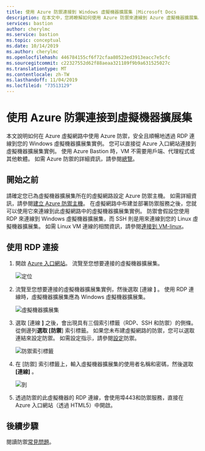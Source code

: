 ```yaml
---
title: 使用 Azure 防禦連接到 Windows 虛擬機器擴展集 |Microsoft Docs
description: 在本文中，您將瞭解如何使用 Azure 防禦來連線到 Azure 虛擬機器擴展集。
services: bastion
author: cherylmc
ms.service: bastion
ms.topic: conceptual
ms.date: 10/14/2019
ms.author: cherylmc
ms.openlocfilehash: 446784155cf6f72cfaa80523ed3913eacc7e5cfc
ms.sourcegitcommit: c22327552d62f88aeaa321189f9b9a631525027c
ms.translationtype: MT
ms.contentlocale: zh-TW
ms.lasthandoff: 11/04/2019
ms.locfileid: "73513129"
---
```

# <a name="connect-to-a-virtual-machine-scale-set-using-azure-bastion"></a>使用 Azure 防禦連接到虛擬機器擴展集

本文說明如何在 Azure 虛擬網路中使用 Azure 防禦，安全且順暢地透過 RDP 連線到您的 Windows 虛擬機器擴展集實例。 您可以直接從 Azure 入口網站連接到虛擬機器擴展集實例。 使用 Azure Bastion 時，VM 不需要用戶端、代理程式或其他軟體。 如需 Azure 防禦的詳細資訊，請參閱[總覽](bastion-overview.md)。

## <a name="before-you-begin"></a>開始之前

請確定您已為虛擬機器擴展集所在的虛擬網路設定 Azure 防禦主機。 如需詳細資訊，請參閱[建立 Azure 防禦主機](bastion-create-host-portal.md)。 在虛擬網路中布建並部署防禦服務之後，您就可以使用它來連線到此虛擬網路中的虛擬機器擴展集實例。 防禦會假設您使用 RDP 來連線到 Windows 虛擬機器擴展集，而 SSH 則是用來連線到您的 Linux 虛擬機器擴展集。 如需 Linux VM 連線的相關資訊，請參閱[連接到 VM-linux](bastion-connect-vm-ssh.md)。

## <a name="rdp"></a>使用 RDP 連接

1. 開啟 [Azure 入口網站](https://portal.azure.com)。 流覽至您想要連接的虛擬機器擴展集。

   ![定位](./media/bastion-connect-vm-scale-set/1.png)
2. 流覽至您想要連接的虛擬機器擴展集實例，然後選取 [連線 **]** 。 使用 RDP 連線時，虛擬機器擴展集應為 Windows 虛擬機器擴展集。

   ![虛擬機器擴展集](./media/bastion-connect-vm-scale-set/2.png)
3. 選取 [連線 **]** 之後，會出現具有三個索引標籤（RDP、SSH 和防禦）的側條。 從側邊列**選取 [防禦**] 索引標籤。 如果您未布建虛擬網路的防禦，您可以選取連結來設定防禦。 如需設定指示，請參閱[設定](bastion-create-host-portal.md)防禦。

   ![防禦索引標籤](./media/bastion-connect-vm-scale-set/3.png)
4. 在 [防禦] 索引標籤上，輸入虛擬機器擴展集的使用者名稱和密碼，然後選取 **[連線]** 。

   ![到](./media/bastion-connect-vm-scale-set/4.png)
5. 透過防禦的此虛擬機器的 RDP 連線，會使用埠443和防禦服務，直接在 Azure 入口網站（透過 HTML5）中開啟。

## <a name="next-steps"></a>後續步驟

閱讀防禦[常見問題](bastion-faq.md)。